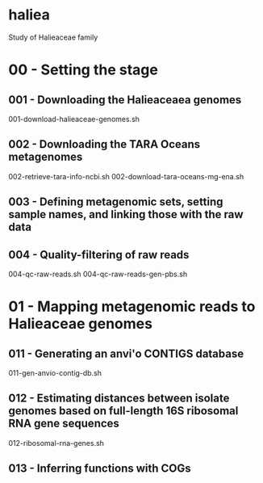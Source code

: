# haliea

Study of Halieaceae family

# 00 - Setting the stage

## 001 - Downloading the Halieaceaea genomes

001-download-halieaceae-genomes.sh

## 002 - Downloading the TARA Oceans metagenomes

002-retrieve-tara-info-ncbi.sh
002-download-tara-oceans-mg-ena.sh

## 003 - Defining metagenomic sets, setting sample names, and linking those with the raw data

## 004 - Quality-filtering of raw reads

004-qc-raw-reads.sh
004-qc-raw-reads-gen-pbs.sh

# 01 - Mapping metagenomic reads to Halieaceae genomes

## 011 - Generating an anvi'o CONTIGS database

011-gen-anvio-contig-db.sh

## 012 - Estimating distances between isolate genomes based on full-length 16S ribosomal RNA gene sequences

012-ribosomal-rna-genes.sh

## 013 - Inferring functions with COGs
